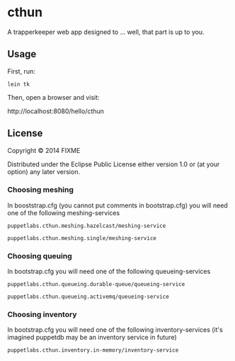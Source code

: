 # cthun

A trapperkeeper web app designed to ... well, that part is up to you.

## Usage

First, run:

`lein tk`

Then, open a browser and visit:

http://localhost:8080/hello/cthun


## License

Copyright © 2014 FIXME

Distributed under the Eclipse Public License either version 1.0 or (at
your option) any later version.



### Choosing meshing

In booststrap.cfg (you cannot put comments in bootstrap.cfg) you will
need one of the following meshing-services

    puppetlabs.cthun.meshing.hazelcast/meshing-service

    puppetlabs.cthun.meshing.single/meshing-service

### Choosing queuing

In bootstrap.cfg you will need one of the following queueing-services

    puppetlabs.cthun.queueing.durable-queue/queueing-service

    puppetlabs.cthun.queueing.activemq/queueing-service

### Choosing inventory

In bootstrap.cfg you will need one of the following inventory-services
(it's imagined puppetdb may be an inventory service in future)

    puppetlabs.cthun.inventory.in-memory/inventory-service
